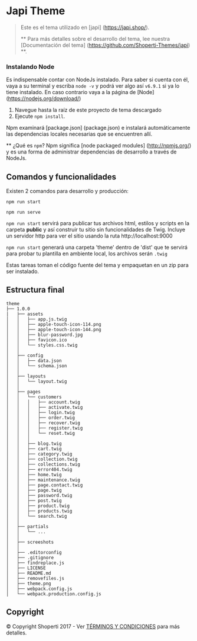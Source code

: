 # Japi Theme
> Este es el tema utilizado en [japi] (https://japi.shop/).
>
> ** Para más detalles sobre el desarrollo del tema, lee nuestra [Documentación del tema] (https://github.com/Shoperti-Themes/japi) **.


### Instalando Node

Es indispensable contar con NodeJs instalado. Para saber si cuenta con él, vaya a su terminal y escriba <code>node -v</code> y podrá ver algo así <code>v6.9.1</code> si ya lo tiene instalado. En caso contrario vaya a la página de [Node] (https://nodejs.org/download/) 

1. Navegue hasta la raíz de este proyecto de tema descargado
2. Ejecute `npm install`.

Npm examinará [package.json] (package.json) e instalará automáticamente las dependencias locales necesarias que se encuentren allí.

** ¿Qué es `npm`? Npm significa [node packaged modules] (http://npmjs.org/) y es una forma de administrar dependencias de desarrollo a través de NodeJs.

## Comandos y funcionalidades

Existen 2 comandos para desarrollo y producción:

```
npm run start

npm run serve
```

```npm run start``` servirá para publicar tus archivos html, estilos y scripts en la carpeta **public** y así construir tu sitio sin funcionalidades de Twig. Incluye un servidor http para ver el sitio usando la ruta http://localhost:9000

```npm run start``` generará una carpeta 'theme' dentro de 'dist' que te servirá para probar tu plantilla en ambiente local, los archivos serán ```.twig``` 

Estas tareas toman el código fuente del tema y empaquetan en un zip para ser instalado.




## Estructura final

```
theme
├── 1.0.0
|   ├── assets
│   │   ├── app.js.twig
│   │   ├── apple-touch-icon-114.png
│   │   ├── apple-touch-icon-144.png
│   │   ├── blur-password.jpg
│   │   ├── favicon.ico
│   │   └── styles.css.twig
│   │   
│   ├── config
│   │   ├── data.json
│   │   └── schema.json
│   │
│   ├── layouts
│   │   └── layout.twig
│   │
│   ├── pages
│   │   └── customers
│   │   │   ├── account.twig
│   │   │   ├── activate.twig
│   │   │   ├── login.twig
│   │   │   ├── order.twig
│   │   │   ├── recover.twig
│   │   │   ├── register.twig
│   │   │   └── reset.twig
│   │   │
│   │   ├── blog.twig
│   │   ├── cart.twig
│   │   ├── category.twig
│   │   ├── collection.twig
│   │   ├── collections.twig
│   │   ├── error404.twig
│   │   ├── home.twig
│   │   ├── maintenance.twig
│   │   ├── page.contact.twig
│   │   ├── page.twig
│   │   ├── password.twig
│   │   ├── post.twig
│   │   ├── product.twig
│   │   ├── products.twig
│   │   └── search.twig
│   │
│   ├── partials
│   │   └── ...
│   │
│   ├── screeshots
│   │
│   ├── .editorconfig
│   ├── .gitignore
│   ├── findreplace.js
│   ├── LICENSE
│   ├── README.md
│   ├── removefiles.js
│   ├── theme.png
│   ├── webpack.config.js
│   └── webpack.production.config.js

```

## Copyright

&copy; Copyright Shoperti 2017 - Ver [TÉRMINOS Y CONDICIONES](https://www.shoperti.com/terminos-y-condiciones) para más detalles.